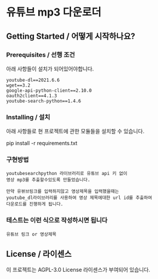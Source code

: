 # 유튜브 mp3 다운로더

## Getting Started / 어떻게 시작하나요?

### Prerequisites / 선행 조건

아래 사항들이 설치가 되어있어야합니다.

```
youtube-dl==2021.6.6
wget==3.2
google-api-python-client==2.10.0
oauth2client==4.1.3
youtube-search-python==1.4.6
```

### Installing / 설치

아래 사항들로 현 프로젝트에 관한 모듈들을 설치할 수 있습니다.

pip install -r requirements.txt

### 구현방법

```
youtubesearchpython 라이브러리로 유튜브 api 키 없이
영상 mp3를 추출할수있도록 만들었습니다.

만약 유뷰브링크를 입력하지않고 영상제목을 입력했을때는
youtube_dl라이브러리를 사용하여 영상 제목에대한 url id를 추출하여
다운로드를 진행하게 됩니다.
```

### 테스트는 이런 식으로 작성하시면 됩니다

```
유튜브 링크 or 영상제목
```

## License / 라이센스

이 프로젝트는 AGPL-3.0 License 라이센스가 부여되어 있습니다.